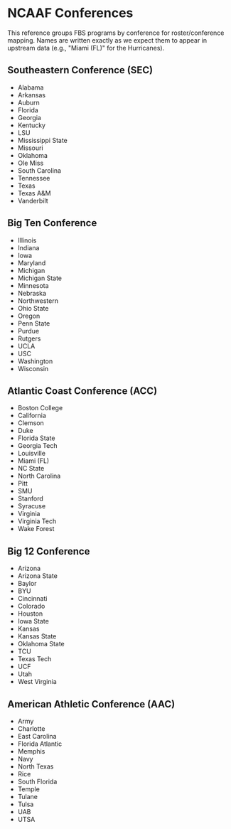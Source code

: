 # NCAAF Conferences

This reference groups FBS programs by conference for roster/conference mapping. Names are written exactly as we expect them to appear in upstream data (e.g., "Miami (FL)" for the Hurricanes).

## Southeastern Conference (SEC)
- Alabama
- Arkansas
- Auburn
- Florida
- Georgia
- Kentucky
- LSU
- Mississippi State
- Missouri
- Oklahoma
- Ole Miss
- South Carolina
- Tennessee
- Texas
- Texas A&M
- Vanderbilt

## Big Ten Conference
- Illinois
- Indiana
- Iowa
- Maryland
- Michigan
- Michigan State
- Minnesota
- Nebraska
- Northwestern
- Ohio State
- Oregon
- Penn State
- Purdue
- Rutgers
- UCLA
- USC
- Washington
- Wisconsin

## Atlantic Coast Conference (ACC)
- Boston College
- California
- Clemson
- Duke
- Florida State
- Georgia Tech
- Louisville
- Miami (FL)
- NC State
- North Carolina
- Pitt
- SMU
- Stanford
- Syracuse
- Virginia
- Virginia Tech
- Wake Forest

## Big 12 Conference
- Arizona
- Arizona State
- Baylor
- BYU
- Cincinnati
- Colorado
- Houston
- Iowa State
- Kansas
- Kansas State
- Oklahoma State
- TCU
- Texas Tech
- UCF
- Utah
- West Virginia

## American Athletic Conference (AAC)
- Army
- Charlotte
- East Carolina
- Florida Atlantic
- Memphis
- Navy
- North Texas
- Rice
- South Florida
- Temple
- Tulane
- Tulsa
- UAB
- UTSA
